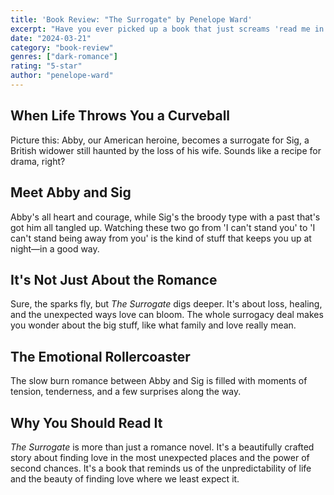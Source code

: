 ```yaml
---
title: 'Book Review: "The Surrogate" by Penelope Ward'
excerpt: "Have you ever picked up a book that just screams 'read me in one sitting'? That's The Surrogate by Penelope Ward for you."
date: "2024-03-21"
category: "book-review"
genres: ["dark-romance"]
rating: "5-star"
author: "penelope-ward"
---
```


## When Life Throws You a Curveball
Picture this: Abby, our American heroine, becomes a surrogate for Sig, a British widower still haunted by the loss of his wife. Sounds like a recipe for drama, right?

## Meet Abby and Sig
Abby's all heart and courage, while Sig's the broody type with a past that's got him all tangled up. Watching these two go from 'I can't stand you' to 'I can't stand being away from you' is the kind of stuff that keeps you up at night—in a good way.

## It's Not Just About the Romance
Sure, the sparks fly, but *The Surrogate* digs deeper. It's about loss, healing, and the unexpected ways love can bloom. The whole surrogacy deal makes you wonder about the big stuff, like what family and love really mean.

## The Emotional Rollercoaster
The slow burn romance between Abby and Sig is filled with moments of tension, tenderness, and a few surprises along the way.

## Why You Should Read It
*The Surrogate* is more than just a romance novel. It's a beautifully crafted story about finding love in the most unexpected places and the power of second chances. It's a book that reminds us of the unpredictability of life and the beauty of finding love where we least expect it.
